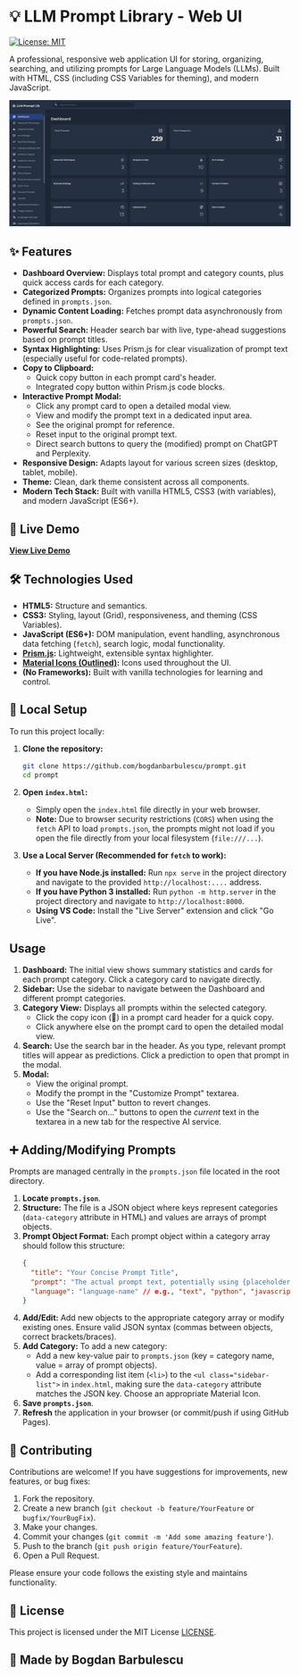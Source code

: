 # 💡 LLM Prompt Library - Web UI

[![License: MIT](https://img.shields.io/badge/License-MIT-blue.svg)](https://opensource.org/licenses/MIT)

A professional, responsive web application UI for storing, organizing, searching, and utilizing prompts for Large Language Models (LLMs). Built with HTML, CSS (including CSS Variables for theming), and modern JavaScript.

![App Screenshot](https://github.com/bogdanbarbulescu/prompt/blob/main/LLM-Prompt-Lib.jpg)


## ✨ Features

*   **Dashboard Overview:** Displays total prompt and category counts, plus quick access cards for each category.
*   **Categorized Prompts:** Organizes prompts into logical categories defined in `prompts.json`.
*   **Dynamic Content Loading:** Fetches prompt data asynchronously from `prompts.json`.
*   **Powerful Search:** Header search bar with live, type-ahead suggestions based on prompt titles.
*   **Syntax Highlighting:** Uses Prism.js for clear visualization of prompt text (especially useful for code-related prompts).
*   **Copy to Clipboard:**
    *   Quick copy button in each prompt card's header.
    *   Integrated copy button within Prism.js code blocks.
*   **Interactive Prompt Modal:**
    *   Click any prompt card to open a detailed modal view.
    *   View and modify the prompt text in a dedicated input area.
    *   See the original prompt for reference.
    *   Reset input to the original prompt text.
    *   Direct search buttons to query the (modified) prompt on ChatGPT and Perplexity.
*   **Responsive Design:** Adapts layout for various screen sizes (desktop, tablet, mobile).
*   **Theme:** Clean, dark theme consistent across all components.
*   **Modern Tech Stack:** Built with vanilla HTML5, CSS3 (with variables), and modern JavaScript (ES6+).

## 🚀 Live Demo

[**View Live Demo**](https://bogdanbarbulescu.github.io/prompt/)


## 🛠️ Technologies Used

*   **HTML5:** Structure and semantics.
*   **CSS3:** Styling, layout (Grid), responsiveness, and theming (CSS Variables).
*   **JavaScript (ES6+):** DOM manipulation, event handling, asynchronous data fetching (`fetch`), search logic, modal functionality.
*   **[Prism.js](https://prismjs.com/):** Lightweight, extensible syntax highlighter.
*   **[Material Icons (Outlined)](https://fonts.google.com/icons?selected=Material+Icons+Outlined):** Icons used throughout the UI.
*   **(No Frameworks):** Built with vanilla technologies for learning and control.

## 🔧 Local Setup

To run this project locally:

1.  **Clone the repository:**
    ```bash
    git clone https://github.com/bogdanbarbulescu/prompt.git
    cd prompt
    ```


2.  **Open `index.html`:**
    *   Simply open the `index.html` file directly in your web browser.
    *   **Note:** Due to browser security restrictions (`CORS`) when using the `fetch` API to load `prompts.json`, the prompts might not load if you open the file directly from your local filesystem (`file:///...`).

3.  **Use a Local Server (Recommended for `fetch` to work):**
    *   **If you have Node.js installed:** Run `npx serve` in the project directory and navigate to the provided `http://localhost:....` address.
    *   **If you have Python 3 installed:** Run `python -m http.server` in the project directory and navigate to `http://localhost:8000`.
    *   **Using VS Code:** Install the "Live Server" extension and click "Go Live".

##  Usage

1.  **Dashboard:** The initial view shows summary statistics and cards for each prompt category. Click a category card to navigate directly.
2.  **Sidebar:** Use the sidebar to navigate between the Dashboard and different prompt categories.
3.  **Category View:** Displays all prompts within the selected category.
    *   Click the copy icon (📄) in a prompt card header for a quick copy.
    *   Click anywhere else on the prompt card to open the detailed modal view.
4.  **Search:** Use the search bar in the header. As you type, relevant prompt titles will appear as predictions. Click a prediction to open that prompt in the modal.
5.  **Modal:**
    *   View the original prompt.
    *   Modify the prompt in the "Customize Prompt" textarea.
    *   Use the "Reset Input" button to revert changes.
    *   Use the "Search on..." buttons to open the *current* text in the textarea in a new tab for the respective AI service.

## ➕ Adding/Modifying Prompts

Prompts are managed centrally in the `prompts.json` file located in the root directory.

1.  **Locate `prompts.json`**.
2.  **Structure:** The file is a JSON object where keys represent categories (`data-category` attribute in HTML) and values are arrays of prompt objects.
3.  **Prompt Object Format:** Each prompt object within a category array should follow this structure:
    ```json
    {
      "title": "Your Concise Prompt Title",
      "prompt": "The actual prompt text, potentially using {placeholders}.",
      "language": "language-name" // e.g., "text", "python", "javascript", "sql", "markdown" - for Prism.js highlighting
    }
    ```
4.  **Add/Edit:** Add new objects to the appropriate category array or modify existing ones. Ensure valid JSON syntax (commas between objects, correct brackets/braces).
5.  **Add Category:** To add a new category:
    *   Add a new key-value pair to `prompts.json` (key = category name, value = array of prompt objects).
    *   Add a corresponding list item (`<li>`) to the `<ul class="sidebar-list">` in `index.html`, making sure the `data-category` attribute matches the JSON key. Choose an appropriate Material Icon.
6.  **Save `prompts.json`**.
7.  **Refresh** the application in your browser (or commit/push if using GitHub Pages).

## 🤝 Contributing

Contributions are welcome! If you have suggestions for improvements, new features, or bug fixes:

1.  Fork the repository.
2.  Create a new branch (`git checkout -b feature/YourFeature` or `bugfix/YourBugFix`).
3.  Make your changes.
4.  Commit your changes (`git commit -m 'Add some amazing feature'`).
5.  Push to the branch (`git push origin feature/YourFeature`).
6.  Open a Pull Request.

Please ensure your code follows the existing style and maintains functionality.

## 📄 License

This project is licensed under the MIT License [LICENSE](LICENSE).

## 🙏 Made by Bogdan Barbulescu
